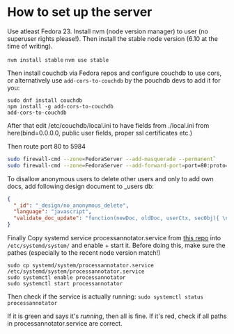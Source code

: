 # How to set up the server
Use atleast Fedora 23.
Install nvm (node version manager) to user (no superuser rights please!).
Then install the stable node version (6.10 at the time of writing).

`nvm install stable`
`nvm use stable`


Then install couchdb via Fedora repos and configure couchdb to use cors, or alternatively use `add-cors-to-couchdb` by the pouchdb devs to add it for you:

```
sudo dnf install couchdb
npm install -g add-cors-to-couchdb
add-cors-to-couchdb
```

After that edit /etc/couchdb/local.ini to have fields from ./local.ini from here(bind=0.0.0.0, public user fields, proper ssl certificates etc.)


Then route port 80 to 5984
```.sh
sudo firewall-cmd --zone=FedoraServer --add-masquerade --permanent`
sudo firewall-cmd --zone=FedoraServer --add-forward-port=port=80:proto=tcp:toport=5984 --permanent
```

To disallow anonymous users to delete other users and only to add own docs, add following design document to _users db:

```.json
{
  "_id": "_design/no_anonymous_delete",
  "language": "javascript",
  "validate_doc_update": "function(newDoc, oldDoc, userCtx, secObj){ \n    if('_admin' in userCtx.roles) return; // skip anonymous in Admin Party case;\n    if(!userCtx.name && newDoc._deleted){\n      throw({'forbidden': 'auth first before delete something'});\n    }\n}"
}
```

Finally Copy systemd service processannotator.service from [this repo](https://raw.githubusercontent.com/nylki/ProjectAnnotator/master/systemd/system/processannotator.service) into `/etc/systemd/system/` and enable + start it. Before doing this, make sure the pathes (especially to the recent node version match!)
```
sudo cp systemd/system/processannotator.service /etc/systemd/system/processannotator.service
sudo systemctl enable processannotator
sudo systemctl start processannotator
```

Then check if the service is actually running:
`sudo systemctl status processannotator`

If it is green and says it's *running*, then all is fine. If it's red, check if all paths in processannotator.service are correct.
